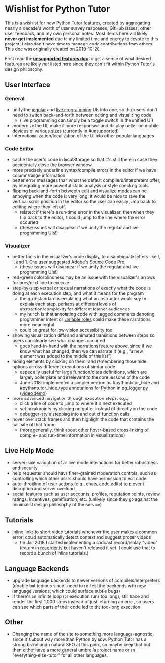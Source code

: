 # Wishlist for Python Tutor

This is a wishlist for new Python Tutor features, created by aggregating nearly a decade's worth of user survey responses, GitHub issues, other user feedback, and my own personal notes. Most items here will likely **never get implemented** due to my limited time and energy to devote to this project; I also don't have time to manage code contributions from others. This doc was originally created on 2019-10-20.

First read the [**unsupported features doc**](unsupported-features.md#read-this-first) to get a sense of what desired features are likely *not* listed here since they don't fit within Python Tutor's design philosophy.


## User Interface

### General

- unify the [regular](http://pythontutor.com/visualize.html) and [live programming](http://pythontutor.com/live.html) UIs into one, so that users don't need to switch back-and-forth between editing and visualizing code
  - (live programming can simply be a toggle switch in the unified UI)
- modernize the UI, make it more responsive and display better on mobile devices of various sizes (currently in [#unsupported](unsupported-features.md))
- internationalization/localization of the UI into other popular languages


### Code Editor

- cache the user's code in localStorage so that it's still there in case they accidentally close the browser window
- more precisely underline syntax/compile errors in the editor if we have column/range information
- better error messages than what the default compilers/interpreters offer, by integrating more powerful static analysis or style checking tools
- flipping back-and-forth betweetn edit and visualize modes can be annoying when the code is very long; it would be nice to save the vertical scroll position in the editor so the user can easily jump back to editing where they left off.
  - related: if there's a run-time error in the visualizer, then when they flip back to the editor, it could jump to the line where the error occurred
  - (these issues will disappear if we unify the regular and live programming UIs!)


### Visualizer

- better fonts in the visualizer's code display, to disambiguate letters like l, I, and 1. One user suggested Adobe's Source Code Pro.
  - (these issues will disappear if we unify the regular and live programming UIs!)
- red-green colorblindness may be an issue with the visualizer's arrows for prev/next line to execute
- step-by-step verbal or textual narrations of exactly what the code is doing at each execution step, and what it means for the program
  - the gold standard is emulating what an instructor would *say* to explain each step, perhaps at different levels of abstraction/complexity for different learner audiences
  - my hunch is that annotating code with tagged comments denoting programmer intent or [variable roles](http://www.cs.joensuu.fi/~saja/var_roles/stud_vers/stud_Python_eng.html) could make these narrations more meaningful
  - could be great for low-vision accessibility too
- showing visualization diffs and animated transitions between steps so users can clearly see what changes occurred
  - goes hand-in-hand with the narrations feature above, since if we know what has changed, then we can narrate it (e.g., "a new element was added to the middle of this list")
- hiding elements by clicking on them, and remembering those hide options across different executions of similar code
  - especially useful for large function/class definitions, which are largely boilerplate and irrelevant to the core lessons of the code
  - June 2018: implemented a simpler version as #pythontutor_hide and #pythontutor_hide_type annotations for Python in [pg_logger.py](v5-unity/pg_logger.py) ([video demo](https://www.youtube.com/watch?v=Mxt9HZWgwAM&list=PLzV58Zm8FuBL2WxxZKGZ6j1dH8NKb_HYI&index=6))
- more advanced navigation through execution steps. e.g.,:
  - click a line of code to jump to where it is next executed
  - set breakpoints by clicking on gutter instead of directly on the code
  - debugger-style stepping into and out of function calls
- hover over stack frames and then highlight the code that contains the call site of that frame
  - (more generally, think about other hover-based cross-linking of compile- and run-time information in visualizations)


## Live Help Mode

- server-side validation of all live mode interactions for better robustness and security
- help requester should have finer-grained moderation controls, such as controlling which other users should have permission to edit code
- auto-throttling of user actions (e.g., chats, code edits) to prevent disruption and server overload
- social features such as user accounts, profiles, reputation points, review ratings, incentives, gamification, etc. (unlikely since they go against the minimalist design philosophy of the service)


## Tutorials

- inline links to short video tutorials whenever the user makes a common error; could automatically detect context and suggest proper videos
  - (In Jan 2018 I started implementing a codcast record/replay "video" feature in [recorder.ts](v5-unity/js/recorder.ts) but haven't released it yet. I could use that to record a bunch of inline tutorials.)


## Language Backends

- upgrade language backends to newer versions of compilers/interpreters (doable but tedious since I need to re-test the backends with new language versions, which could surface subtle bugs)
- if there's an infinite loop (or execution runs too long), still trace and render the first 1,000 steps instead of just returning an error, so users can see which parts of their code led to the too-long execution


## Other

- Changing the name of the site to something more language-agnostic, since it's about way more than Python by now. Python Tutor has a strong brand andn natural SEO at this point, so maybe keep that but then either have a more general umbrella project name or an "everything-else-tutor" for all other languages.
